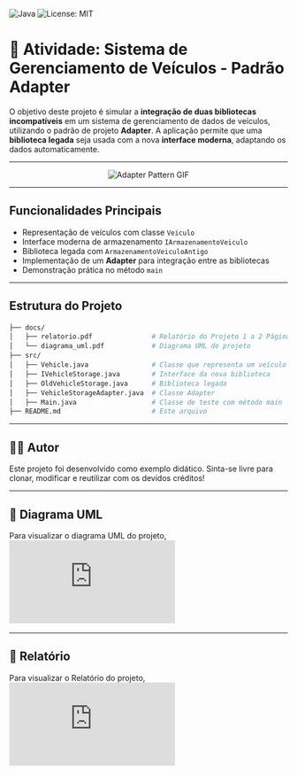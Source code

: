 ![Java](https://img.shields.io/badge/Java-ED8B00?style=for-the-badge&logo=java&logoColor=white)
![License: MIT](https://img.shields.io/badge/License-MIT-yellow.svg)

# 🚀 Atividade: Sistema de Gerenciamento de Veículos - Padrão Adapter

O objetivo deste projeto é simular a **integração de duas bibliotecas incompatíveis** em um sistema de gerenciamento de dados de veículos, utilizando o padrão de projeto **Adapter**. A aplicação permite que uma **biblioteca legada** seja usada com a nova **interface moderna**, adaptando os dados automaticamente.

---

<p align="center">
  <img src="https://media.giphy.com/media/XreQmk7ETCak0/giphy.gif" width="400" alt="Adapter Pattern GIF">
</p>

---

## Funcionalidades Principais

- Representação de veículos com classe `Veiculo`
- Interface moderna de armazenamento `IArmazenamentoVeiculo`
- Biblioteca legada com `ArmazenamentoVeiculoAntigo`
- Implementação de um **Adapter** para integração entre as bibliotecas
- Demonstração prática no método `main`

---

## Estrutura do Projeto

```bash
├── docs/
│   ├── relatorio.pdf               # Relatório do Projeto 1 a 2 Páginas
│   └── diagrama_uml.pdf            # Diagrama UML do projeto
├── src/
│   ├── Vehicle.java                # Classe que representa um veículo
│   ├── IVehicleStorage.java        # Interface da nova biblioteca
│   ├── OldVehicleStorage.java      # Biblioteca legada
│   ├── VehicleStorageAdapter.java  # Classe Adapter
│   ├── Main.java                   # Classe de teste com método main
├── README.md                       # Este arquivo

```

---

## 👨‍💻 Autor

Este projeto foi desenvolvido como exemplo didático.
Sinta-se livre para clonar, modificar e reutilizar com os devidos créditos!

---

## 📄 Diagrama UML
Para visualizar o diagrama UML do projeto, ![clique aqui](https://github.com/MyckaelAndrade/design-patterns/blob/MyckaelAndrade-atividade-8/Atividade%208/docs/diagrama_uml.pdf)

---

## 📝 Relatório
Para visualizar o Relatório do projeto, ![clique aqui](https://github.com/MyckaelAndrade/design-patterns/blob/MyckaelAndrade-atividade-8/Atividade%208/docs/relatorio.pdf)
